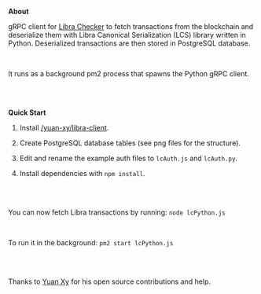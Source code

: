 **About**

gRPC client for [Libra Checker](https://librachecker.com) to fetch transactions from the blockchain and deserialize them with Libra Canonical Serialization (LCS) library written in Python. Deserialized transactions are then stored in PostgreSQL database.

<br/>

It runs as a background pm2 process that spawns the Python gRPC client.

<br/>
<br/>

**Quick Start**

1. Install [/yuan-xy/libra-client](https://github.com/yuan-xy/libra-client).

2. Create PostgreSQL database tables (see png files for the structure).

3. Edit and rename the example auth files to `lcAuth.js` and `lcAuth.py`.

4. Install dependencies with `npm install`.

<br/>
<br/>

You can now fetch Libra transactions by running: `node lcPython.js`

<br/>

To run it in the background: `pm2 start lcPython.js`

<br/>
<br/>

Thanks to [Yuan Xy](https://github.com/yuan-xy/) for his open source contributions and help.